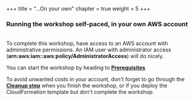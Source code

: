 +++
title = "...On your own"
chapter = true
weight = 5
+++

### Running the workshop self-paced, in your own AWS account

\
To complete this workshop, have access to an AWS account with administrative permissions. An IAM user with administrator access (**arn:aws:iam::aws:policy/AdministratorAccess**) will do nicely.

You can start the workshop by heading to [**Prerequisites**](/using-sagemaker-managed-spot-training/prerequisites.html)

To avoid unwanted costs in your account, don't forget to go through the [**Cleanup step**](/using-sagemaker-managed-spot-training/cleanup.html) when you finish the workshop, or if you deploy the CloudFormation template but don't complete the workshop.
